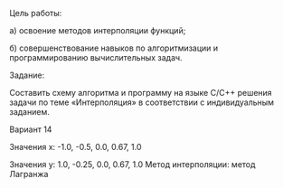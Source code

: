 Цель работы:

а) освоение методов интерполяции функций;

б) совершенствование навыков по алгоритмизации и программированию вычислительных задач.


Задание:

Составить схему алгоритма и программу на языке C/C++ решения задачи по теме «Интерполяция» в соответствии с индивидуальным заданием.

Вариант 14

Значения x: -1.0, -0.5, 0.0, 0.67, 1.0

Значения y: 1.0, -0.25, 0.0, 0.67, 1.0
Метод интерполяции: метод Лагранжа

